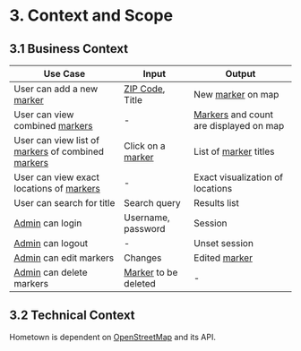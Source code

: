 # 3. Context and Scope

## 3.1 Business Context

| Use Case                                                                                              | Input                                          | Output                                                           |
| ----------------------------------------------------------------------------------------------------- | ---------------------------------------------- | ---------------------------------------------------------------- |
| User can add a new [marker](06.-Glossary.md#marker)                                                   | [ZIP Code](06.-Glossary.md#zip-code), Title    | New [marker](06.-Glossary.md#marker) on map                      |
| User can view combined [markers](06.-Glossary.md#marker)                                              | -                                              | [Markers](06.-Glossary.md#marker) and count are displayed on map |
| User can view list of [markers](06.-Glossary.md#marker) of combined [markers](06.-Glossary.md#marker) | Click on a [marker](06.-Glossary.md#marker)    | List of [marker](06.-Glossary.md#marker) titles                  |
| User can view exact locations of [markers](06.-Glossary.md#marker)                                    | -                                              | Exact visualization of locations                                 |
| User can search for title                                                                             | Search query                                   | Results list                                                     |
| [Admin](06.-Glossary.md#admin) can login                                                              | Username, password                             | Session                                                          |
| [Admin](06.-Glossary.md#admin) can logout                                                             | -                                              | Unset session                                                    |
| [Admin](06.-Glossary.md#admin) can edit markers                                                       | Changes                                        | Edited [marker](06.-Glossary.md#marker)                          |
| [Admin](06.-Glossary.md#admin) can delete markers                                                     | [Marker](06.-Glossary.md#marker) to be deleted | -                                                                |

## 3.2 Technical Context

Hometown is dependent on [OpenStreetMap](06.-Glossary.md#openstreetmap) and its API.
